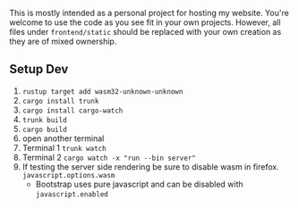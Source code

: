 This is mostly intended as a personal project for hosting my website. You're welcome to use the code as you see fit in your own projects. However, all files under `frontend/static` should be replaced with your own creation as they are of mixed ownership.

## Setup Dev

1. `rustup target add wasm32-unknown-unknown`
1. `cargo install trunk`
1. `cargo install cargo-watch`
1. `trunk build`
1. `cargo build`
1.  open another terminal
1. Terminal 1 `trunk watch`
1. Terminal 2 `cargo watch -x "run --bin server"`
1. If testing the server side rendering be sure to disable wasm in firefox. `javascript.options.wasm`
    - Bootstrap uses pure javascript and can be disabled with `javascript.enabled`